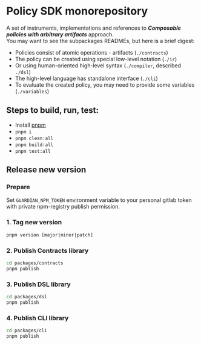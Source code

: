 # Policy SDK monorepository
A set of instruments, implementations and references to ***Composable policies with arbitrary artifacts*** approach. \
You may want to see the subpackages READMEs, but here is a brief digest:
- Policies consist of atomic operations - artifacts (`./contracts`)
- The policy can be created using special low-level notation (`./ir`)
- Or using human-oriented high-level syntax (`./compiler`, described `./dsl`)
- The high-level language has standalone interface (`./cli`)
- To evaluate the created policy, you may need to provide some variables (`./variables`)

## Steps to build, run, test:

* Install [pnpm](https://pnpm.io/installation)
* ```pnpm i```
* ```pnpm clean:all``` 
* ```pnpm build:all```
* ```pnpm test:all```


## Release new version

### Prepare
Set `GUARDIAN_NPM_TOKEN` environment variable to your personal gitlab token with private npm-registry publish permission.

### 1. Tag new version
```bash
pnpm version [major|minor|patch]
```

### 2. Publish Contracts library
```bash
cd packages/contracts
pnpm publish
```

### 3. Publish DSL library
```bash
cd packages/dsl
pnpm publish
```

### 4. Publish CLI library
```bash
cd packages/cli
pnpm publish
```
